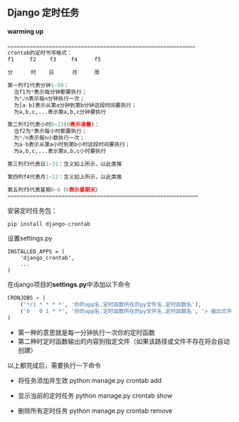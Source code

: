 ## Django 定时任务

#### warming up

```python
===========================================================
crontab的定时书写格式：
f1     f2　　 f3　   f4　  　f5　　

分　    时    日    　月　  　周

第一列f1代表分钟1~59：
  当f1为*表示每分钟都要执行；
  为*/n表示每n分钟执行一次；
  为[a-b]表示从第a分钟到第b分钟这段时间要执行；
  为a,b,c,...表示第a,b,c分钟要执行

第二列f2代表小时0~23(0表示凌晨)：
  当f2为*表示每小时都要执行；
  为*/n表示每n小数执行一次；
  为a-b表示从第a小时到第b小时这段时间要执行；
  为a,b,c,...表示第a,b,c小时要执行

第三列f3代表日1~31：含义如上所示，以此类推

第四列f4代表月1~12：含义如上所示，以此类推

第五列f5代表星期0~6（0表示星期天）
============================================================
```

安装定时任务包：

```
pip install django-crontab
```

设置settings.py

```
INSTALLED_APPS = (
    'django_crontab',
    ...
)
```

在django项目的**settings.py**中添加以下命令

```python
CRONJOBS = (
    ('*/1 * * * *', '你的app名.定时函数所在的py文件名.定时函数名'),
    ('0   0 1 * *', '你的app名.定时函数所在的py文件名.定时函数名', '> 输出文件路径和名称'),
)
```

- 第一种的意思就是每一分钟执行一次你的定时函数
- 第二种时定时函数输出的内容到指定文件（如果该路径或文件不存在将会自动创建）

以上都完成后，需要执行一下命令

- 将任务添加并生效
   python manage.py crontab add

- 显示当前的定时任务
   python manage.py crontab show

- 删除所有定时任务
   python manage.py crontab remove

  



